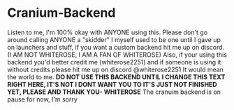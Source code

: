 # Cranium-Backend
Listen to me, I'm 100% okay with ANYONE using this. Please don't go around calling ANYONE a "skidder" I myself used to be one until I gave up on launchers and stuff, if you want a custom backend hit me up on discord.
(I AM NOT WHITEROSE, I AM A FAN OF WHITEROSE)
Also, if your using this backend you'd better credit me (whiterose2251) and if someone is using it without credits please hit me up on discord @whiterose2251 It would mean the world to me. 
**DO NOT USE THIS BACKEND UNTIL I CHANGE THIS TEXT RIGHT HERE, IT'S NOT I DONT WANT YOU TO IT'S JUST NOT FINISHED YET, PLEASE AND THANK YOU- WHITEROSE**
The cranuim backend is on pause for now, I'm sorry
